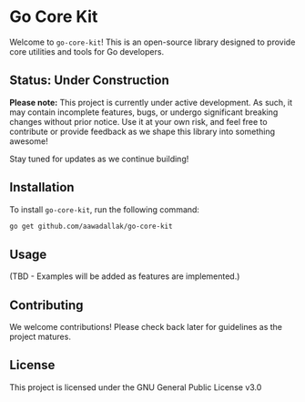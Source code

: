 # Go Core Kit

Welcome to `go-core-kit`! This is an open-source library designed to provide core utilities and tools for Go developers.

## Status: Under Construction

**Please note:** This project is currently under active development. As such, it may contain incomplete features, bugs, or undergo significant breaking changes without prior notice. Use it at your own risk, and feel free to contribute or provide feedback as we shape this library into something awesome!

Stay tuned for updates as we continue building!

## Installation

To install `go-core-kit`, run the following command:

```bash
go get github.com/aawadallak/go-core-kit
```

## Usage
(TBD - Examples will be added as features are implemented.)

## Contributing
We welcome contributions! Please check back later for guidelines as the project matures.

## License
This project is licensed under the GNU General Public License v3.0